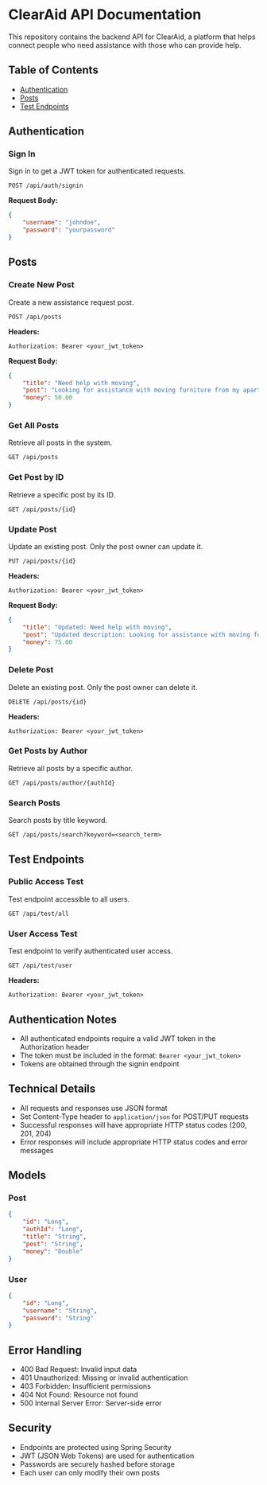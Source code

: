# ClearAid API Documentation

This repository contains the backend API for ClearAid, a platform that helps connect people who need assistance with those who can provide help.

## Table of Contents
- [Authentication](#authentication)
- [Posts](#posts)
- [Test Endpoints](#test-endpoints)

## Authentication

### Sign In
Sign in to get a JWT token for authenticated requests.

```http
POST /api/auth/signin
```

**Request Body:**
```json
{
    "username": "johndoe",
    "password": "yourpassword"
}
```

## Posts

### Create New Post
Create a new assistance request post.

```http
POST /api/posts
```

**Headers:**
```
Authorization: Bearer <your_jwt_token>
```

**Request Body:**
```json
{
    "title": "Need help with moving",
    "post": "Looking for assistance with moving furniture from my apartment to my new house",
    "money": 50.00
}
```

### Get All Posts
Retrieve all posts in the system.

```http
GET /api/posts
```

### Get Post by ID
Retrieve a specific post by its ID.

```http
GET /api/posts/{id}
```

### Update Post
Update an existing post. Only the post owner can update it.

```http
PUT /api/posts/{id}
```

**Headers:**
```
Authorization: Bearer <your_jwt_token>
```

**Request Body:**
```json
{
    "title": "Updated: Need help with moving",
    "post": "Updated description: Looking for assistance with moving furniture",
    "money": 75.00
}
```

### Delete Post
Delete an existing post. Only the post owner can delete it.

```http
DELETE /api/posts/{id}
```

**Headers:**
```
Authorization: Bearer <your_jwt_token>
```

### Get Posts by Author
Retrieve all posts by a specific author.

```http
GET /api/posts/author/{authId}
```

### Search Posts
Search posts by title keyword.

```http
GET /api/posts/search?keyword=<search_term>
```

## Test Endpoints

### Public Access Test
Test endpoint accessible to all users.

```http
GET /api/test/all
```

### User Access Test
Test endpoint to verify authenticated user access.

```http
GET /api/test/user
```

**Headers:**
```
Authorization: Bearer <your_jwt_token>
```

## Authentication Notes
- All authenticated endpoints require a valid JWT token in the Authorization header
- The token must be included in the format: `Bearer <your_jwt_token>`
- Tokens are obtained through the signin endpoint

## Technical Details
- All requests and responses use JSON format
- Set Content-Type header to `application/json` for POST/PUT requests
- Successful responses will have appropriate HTTP status codes (200, 201, 204)
- Error responses will include appropriate HTTP status codes and error messages

## Models

### Post
```json
{
    "id": "Long",
    "authId": "Long",
    "title": "String",
    "post": "String",
    "money": "Double"
}
```

### User
```json
{
    "id": "Long",
    "username": "String",
    "password": "String"
}
```

## Error Handling
- 400 Bad Request: Invalid input data
- 401 Unauthorized: Missing or invalid authentication
- 403 Forbidden: Insufficient permissions
- 404 Not Found: Resource not found
- 500 Internal Server Error: Server-side error

## Security
- Endpoints are protected using Spring Security
- JWT (JSON Web Tokens) are used for authentication
- Passwords are securely hashed before storage
- Each user can only modify their own posts

